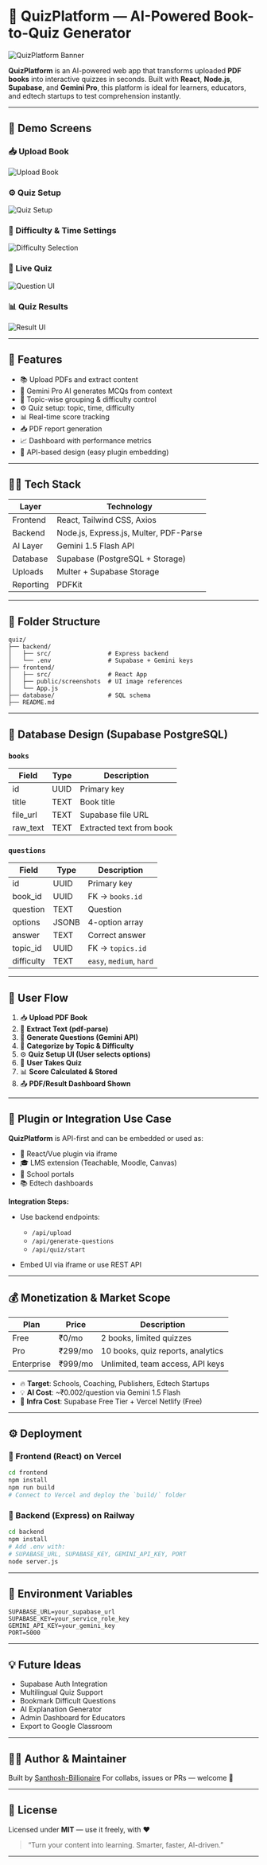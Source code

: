 

# 🧠 QuizPlatform — AI-Powered Book-to-Quiz Generator

![QuizPlatform Banner](https://img.shields.io/badge/AI%20Quiz%20App-Powered%20by%20Gemini-blueviolet)

**QuizPlatform** is an AI-powered web app that transforms uploaded **PDF books** into interactive quizzes in seconds. Built with **React**, **Node.js**, **Supabase**, and **Gemini Pro**, this platform is ideal for learners, educators, and edtech startups to test comprehension instantly.

---

## 📸 Demo Screens

### 📥 Upload Book

![Upload Book](./frontend/public/screenshots/upload-book.png)

### ⚙️ Quiz Setup

![Quiz Setup](./frontend/public/screenshots/quiz-setup.png)

### 🔢 Difficulty & Time Settings

![Difficulty Selection](./frontend/public/screenshots/difficulty-setting.png)

### 🧪 Live Quiz

![Question UI](./frontend/public/screenshots/question-ui.png)

### 📊 Quiz Results

![Result UI](./frontend/public/screenshots/result-ui.png)

---

## 🚀 Features

* 📚 Upload PDFs and extract content
* 🤖 Gemini Pro AI generates MCQs from context
* 🧠 Topic-wise grouping & difficulty control
* ⚙️ Quiz setup: topic, time, difficulty
* 📊 Real-time score tracking
* 📥 PDF report generation
* 📈 Dashboard with performance metrics
* 🔌 API-based design (easy plugin embedding)

---

## 🧑‍💻 Tech Stack

| Layer     | Technology                             |
| --------- | -------------------------------------- |
| Frontend  | React, Tailwind CSS, Axios             |
| Backend   | Node.js, Express.js, Multer, PDF-Parse |
| AI Layer  | Gemini 1.5 Flash API                   |
| Database  | Supabase (PostgreSQL + Storage)        |
| Uploads   | Multer + Supabase Storage              |
| Reporting | PDFKit                                 |

---

## 📁 Folder Structure

```
quiz/
├── backend/
│   ├── src/                # Express backend
│   └── .env                # Supabase + Gemini keys
├── frontend/
│   ├── src/                # React App
│   ├── public/screenshots  # UI image references
│   └── App.js
├── database/               # SQL schema
├── README.md
```

---

## 🧠 Database Design (Supabase PostgreSQL)

### `books`

| Field     | Type | Description              |
| --------- | ---- | ------------------------ |
| id        | UUID | Primary key              |
| title     | TEXT | Book title               |
| file\_url | TEXT | Supabase file URL        |
| raw\_text | TEXT | Extracted text from book |

### `questions`

| Field      | Type  | Description              |
| ---------- | ----- | ------------------------ |
| id         | UUID  | Primary key              |
| book\_id   | UUID  | FK → `books.id`          |
| question   | TEXT  | Question                 |
| options    | JSONB | 4-option array           |
| answer     | TEXT  | Correct answer           |
| topic\_id  | UUID  | FK → `topics.id`         |
| difficulty | TEXT  | `easy`, `medium`, `hard` |

---

## 🔄 User Flow

1. 📥 **Upload PDF Book**
2. 📄 **Extract Text (pdf-parse)**
3. 🤖 **Generate Questions (Gemini API)**
4. 🧩 **Categorize by Topic & Difficulty**
5. ⚙️ **Quiz Setup UI (User selects options)**
6. 🧪 **User Takes Quiz**
7. 📊 **Score Calculated & Stored**
8. 📤 **PDF/Result Dashboard Shown**

---

## 🧩 Plugin or Integration Use Case

**QuizPlatform** is API-first and can be embedded or used as:

* 🔌 React/Vue plugin via iframe
* 🎓 LMS extension (Teachable, Moodle, Canvas)
* 📘 School portals
* 📚 Edtech dashboards

**Integration Steps:**

* Use backend endpoints:

  * `/api/upload`
  * `/api/generate-questions`
  * `/api/quiz/start`
* Embed UI via iframe or use REST API

---

## 💰 Monetization & Market Scope

| Plan       | Price   | Description                       |
| ---------- | ------- | --------------------------------- |
| Free       | ₹0/mo   | 2 books, limited quizzes          |
| Pro        | ₹299/mo | 10 books, quiz reports, analytics |
| Enterprise | ₹999/mo | Unlimited, team access, API keys  |

* 🔥 **Target**: Schools, Coaching, Publishers, Edtech Startups
* 💡 **AI Cost**: \~₹0.002/question via Gemini 1.5 Flash
* 💸 **Infra Cost**: Supabase Free Tier + Vercel Netlify (Free)

---

## ⚙️ Deployment

### 🔹 Frontend (React) on Vercel

```bash
cd frontend
npm install
npm run build
# Connect to Vercel and deploy the `build/` folder
```

### 🔸 Backend (Express) on Railway

```bash
cd backend
npm install
# Add .env with:
# SUPABASE_URL, SUPABASE_KEY, GEMINI_API_KEY, PORT
node server.js
```

---

## 🔐 Environment Variables

```
SUPABASE_URL=your_supabase_url
SUPABASE_KEY=your_service_role_key
GEMINI_API_KEY=your_gemini_key
PORT=5000
```

---

## 💡 Future Ideas

* Supabase Auth Integration
* Multilingual Quiz Support
* Bookmark Difficult Questions
* AI Explanation Generator
* Admin Dashboard for Educators
* Export to Google Classroom

---

## 👨‍💻 Author & Maintainer

Built by [Santhosh-Billionaire](https://github.com/Santhosh-Billionaire)
For collabs, issues or PRs — welcome 🙌

---

## 📜 License

Licensed under **MIT** — use it freely, with ❤️

> “Turn your content into learning. Smarter, faster, AI-driven.”

---

